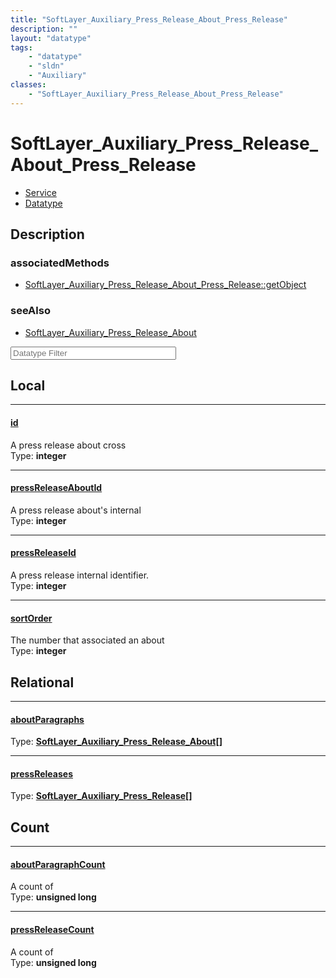 ```yaml
---
title: "SoftLayer_Auxiliary_Press_Release_About_Press_Release"
description: ""
layout: "datatype"
tags:
    - "datatype"
    - "sldn"
    - "Auxiliary"
classes:
    - "SoftLayer_Auxiliary_Press_Release_About_Press_Release"
---
```


# SoftLayer_Auxiliary_Press_Release_About_Press_Release
<div id='service-datatype'>
    <ul id='sldn-reference-tabs'>
    <li id='service'> <a href='/reference/services/SoftLayer_Auxiliary_Press_Release_About_Press_Release' >Service</a></li>    <li id='datatype'> <a href='/reference/datatypes/SoftLayer_Auxiliary_Press_Release_About_Press_Release' >Datatype</a></li>
    </ul>
</div>

## Description 



### associatedMethods

*  [SoftLayer_Auxiliary_Press_Release_About_Press_Release::getObject](/reference/services/SoftLayer_Auxiliary_Press_Release_About_Press_Release/getObject )



### seeAlso

* [SoftLayer_Auxiliary_Press_Release_About](/reference/datatypes/SoftLayer_Auxiliary_Press_Release_About )




<!-- Filer BEGIN -->
<div class="view-filters">
        <div class="clearfix">
            <div class="search-input-box">
                <input placeholder="Datatype Filter" onkeyup="titleSearch(inputId='prop-input', divId='properties', elementClass='prop-row')" 
                    type="text" id="prop-input" value="" size="30" maxlength="128" class="form-text">
            </div>
        </div>
</div>
<!-- Filer END -->

<div id="properties" class="content">
<div id="localProperties" class="prop-content" >

## Local
<div class="prop-row">

-----
[id]: #id
#### [id]
A press release about cross  
<span class="type-label">Type: </span>**integer**


</div>
<div class="prop-row">

-----
[pressReleaseAboutId]: #pressreleaseaboutid
#### [pressReleaseAboutId]
A press release about's internal  
<span class="type-label">Type: </span>**integer**


</div>
<div class="prop-row">

-----
[pressReleaseId]: #pressreleaseid
#### [pressReleaseId]
A press release internal identifier.  
<span class="type-label">Type: </span>**integer**


</div>
<div class="prop-row">

-----
[sortOrder]: #sortorder
#### [sortOrder]
The number that associated an about  
<span class="type-label">Type: </span>**integer**


</div>
</div>
<!-- LOCAL PROPERTY END -->

<div id="relationalProperties"  class="prop-content" >

## Relational
<div class="prop-row">

-----
[aboutParagraphs]: #aboutparagraphs
#### [aboutParagraphs]
  
<span class="type-label">Type: </span>**<a href='/reference/datatypes/SoftLayer_Auxiliary_Press_Release_About'>SoftLayer_Auxiliary_Press_Release_About[] </a>**


</div>
<div class="prop-row">

-----
[pressReleases]: #pressreleases
#### [pressReleases]
  
<span class="type-label">Type: </span>**<a href='/reference/datatypes/SoftLayer_Auxiliary_Press_Release'>SoftLayer_Auxiliary_Press_Release[] </a>**


</div>

## Count
<div class="prop-row">

-----
[aboutParagraphCount]: #aboutparagraphcount
#### [aboutParagraphCount]
A count of    
<span class="type-label">Type: </span>**unsigned long**


</div>
<div class="prop-row">

-----
[pressReleaseCount]: #pressreleasecount
#### [pressReleaseCount]
A count of    
<span class="type-label">Type: </span>**unsigned long**


</div>
</div>


